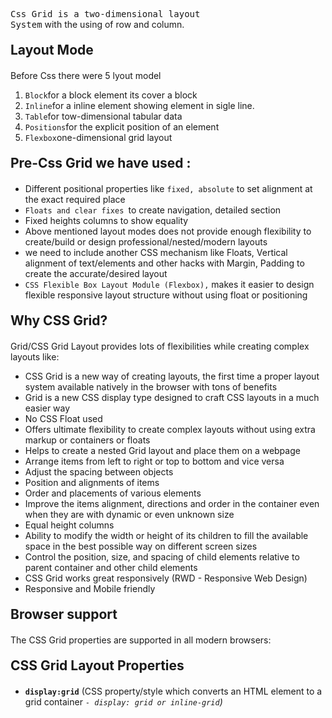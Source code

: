   <code style="font-size:14px">Css Grid is a two-dimensional layout System</code> with the using of row and column.
  <h2 style="margin:20px 0">Layout Mode</h2>
  <p style="font-size:14px">Before Css there were 5 lyout model</p>
  <ol>
  <li><code>Block</code>for a block element its cover a block</li>
  <li><code>Inline</code>for a inline element showing element in sigle line.</li>
    <li><code>Table</code>for tow-dimensional tabular data</li>
  <li><code>Positions</code>for the explicit position of an element</li>
   <li><code>Flexbox</code>one-dimensional grid layout</li>
  </ol>
<h2 style="margin:20px 0">Pre-Css Grid we have used :</h2>
<ul>
<li>Different positional properties like <code>fixed, absolute</code> to set alignment at the exact required place</li>
<li><code>Floats and clear fixes </code>to create navigation, detailed section</li>
<li>Fixed heights columns to show equality</li>
<li>Above mentioned layout modes does not provide enough flexibility to create/build or design professional/nested/modern layouts</li>
<li>we need to include another CSS mechanism like Floats, Vertical alignment of text/elements and other hacks with Margin, Padding to create the accurate/desired layout</li>
<li><code>CSS Flexible Box Layout Module (Flexbox),</code> makes it easier to design flexible responsive layout structure without using float or positioning</li>
</ul>
<h2 style="margin:20px 0">Why CSS Grid?</h2>
<p>Grid/CSS Grid Layout provides lots of flexibilities while creating complex layouts like:</p>
<ul>
  <li>CSS Grid is a new way of creating layouts, the first time a proper layout system available natively in the browser with tons of benefits</li>
  <li>Grid is a new CSS display type designed to craft CSS layouts in a much easier way</li>
  <li>No CSS Float used</li>
  <li>Offers ultimate flexibility to create complex layouts without using extra markup or containers or floats</li>
  <li>Helps to create a nested Grid layout and place them on a webpage</li>
  <li>Arrange items from left to right or top to bottom and vice versa</li>
  <li>Adjust the spacing between objects</li>
  <li>Position and alignments of items</li>
  <li>Order and placements of various elements</li>
  <li>Improve the items alignment, directions and order in the container even when they are with dynamic or even unknown size</li>
  <li>Equal height columns</li>
  <li>Ability to modify the width or height of its children to fill the available space in the best possible way on different screen sizes</li>
  <li>Control the position, size, and spacing of child elements relative to parent container and other child elements</li>
  <li>CSS Grid works great responsively (RWD - Responsive Web Design)</li>
  <li>Responsive and Mobile friendly</li>
</ul>
<h2 style="margin:20px 0">Browser support</h2>
<p>The CSS Grid properties are supported in all modern browsers:</p>
<h2 style="margin:20px 0">CSS Grid Layout Properties</h2>
<ul>
  <li><code><strong>display:grid</strong></code> (CSS property/style which converts an HTML element to a grid container <code><em>- display: grid or inline-grid<em></code>)</li>
</ul>
